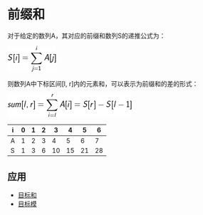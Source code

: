 # 前缀和

对于给定的数列A，其对应的前缀和数列S的递推公式为：

![](1.png)

则数列A中下标区间[l, r]内的元素和，可以表示为前缀和的差的形式：

![](2.png)

| i | 0 | 1 | 2 | 3 | 4 | 5 | 6 |
|---|---|---|---|---|---|---|---|
| A | 1 | 2 | 3 | 4 | 5 | 6 | 7 |
| S | 1 | 3 | 6 | 10 | 15 | 21 | 28 |

## 应用

- [目标和](../../序列/其他/目标和)
- [目标模](目标模)